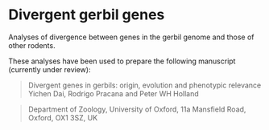 # Divergent gerbil genes

Analyses of divergence between genes in the gerbil genome and those of other rodents.

These analyses have been used to prepare the following manuscript (currently under review):

> Divergent genes in gerbils: origin, evolution and phenotypic relevance
> Yichen Dai, Rodrigo Pracana and Peter WH Holland

> Department of Zoology, University of Oxford, 11a Mansfield Road,
Oxford, OX1 3SZ, UK
